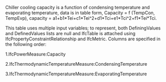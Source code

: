 Chiller cooling capacity is a function of condensing temperature and evaporating temperature, data is in table form, Capacity = f (TempCon, TempEvp), capacity = a1+b1\*Tei+c1\*Tei\^2+d1\*Tci+e1\*Tci\^2+f1\*Tei\*Tci.

This table uses multiple input variables; to represent, both DefiningValues and DefinedValues lists are null and IfcTable is attached using IfcPropertyConstraintRelationship and IfcMetric.  Columns are specified in the following order:

1.IfcPowerMeasure:Capacity

2.IfcThermodynamicTemperatureMeasure:CondensingTemperature

3.IfcThermodynamicTemperatureMeasure:EvaporatingTemperature
